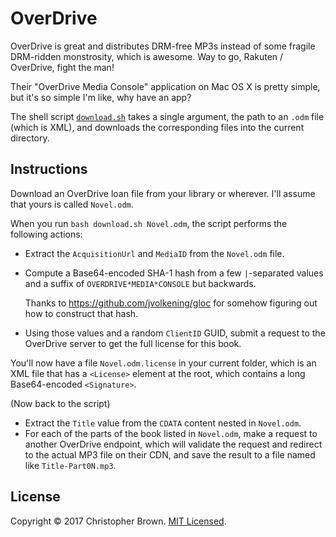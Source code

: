 # OverDrive

OverDrive is great and distributes DRM-free MP3s instead of some fragile DRM-ridden monstrosity, which is awesome.
Way to go, Rakuten / OverDrive, fight the man!

Their "OverDrive Media Console" application on Mac OS X is pretty simple, but it's so simple I'm like, why have an app?

The shell script [`download.sh`](download.sh) takes a single argument, the path to an `.odm` file (which is XML), and downloads the corresponding files into the current directory.


## Instructions

Download an OverDrive loan file from your library or wherever.
I'll assume that yours is called `Novel.odm`.

When you run `bash download.sh Novel.odm`, the script performs the following actions:

* Extract the `AcquisitionUrl` and `MediaID` from the `Novel.odm` file.
* Compute a Base64-encoded SHA-1 hash from a few `|`-separated values and a suffix of `OVERDRIVE*MEDIA*CONSOLE` but backwards.

  Thanks to https://github.com/jvolkening/gloc for somehow figuring out how to construct that hash.
* Using those values and a random `ClientID` GUID, submit a request to the OverDrive server to get the full license for this book.

You'll now have a file `Novel.odm.license` in your current folder,
which is an XML file that has a `<License>` element at the root,
which contains a long Base64-encoded `<Signature>`.

(Now back to the script)

* Extract the `Title` value from the `CDATA` content nested in `Novel.odm`.
* For each of the parts of the book listed in `Novel.odm`, make a request to another OverDrive endpoint, which will validate the request and redirect to the actual MP3 file on their CDN, and save the result to a file named like `Title-Part0N.mp3`.


## License

Copyright © 2017 Christopher Brown. [MIT Licensed](https://chbrown.github.io/licenses/MIT/#2017).
